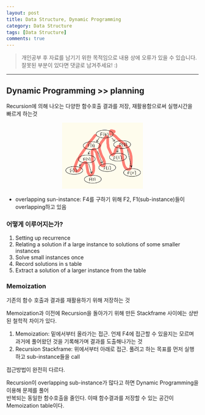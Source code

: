 ```yaml
---
layout: post
title: Data Structure, Dynamic Programming
category: Data Structure
tags: [Data Structure]
comments: true
---
```


> 개인공부 후 자료를 남기기 위한 목적임으로 내용 상에 오류가 있을 수 있습니다.    
잘못된 부분이 있다면 댓글로 남겨주세요! :)

<hr>

## Dynamic Programming >> planning

Recursion에 의해 나오는 다양한 함수호출 결과를 저장, 재활용함으로써 실행시간을 빠르게 하는것

<center>
<figure>
<img src="/assets/post-img/DataStructure/13.jpeg" alt="" width="50%">
</figure>
</center>

- overlapping sun-instance: F4를 구하기 위해 F2, F1(sub-instance)들이 overlapping하고 있음


### 어떻게 이루어지는가?

1. Setting up recurrence
2. Relating a solution if a large instance to solutions of some smaller instances
3. Solve small instances once
4. Record solutions in s table
5. Extract a solution of a larger instance from the table



### Memoization

기존의 함수 호출과 결과를 재활용하기 위해 저장하는 것

Memoization과 이전에 Recursion을 돌아가기 위해 만든 Stackframe 사이에는 상반된 철학적 차이가 있다.

1. Memoization: 밑에서부터 올라가는 접근. 언제 F4에 접근할 수 있을지는 모르며 과거에 풀어왔던 것을 기록해가며 결과를 도출해나가는 것
2. Recursion Stackframe: 위에서부터 아래로 접근. 풀려고 하는 목표를 먼저 실행하고 sub-instance들을 call

접근방법이 완전히 다르다.

Recursion이 overlapping sub-instance가 많다고 하면 Dynamic Programming을 이용해 문제를 풀어<br>
반복되는 동일한 함수호출을 줄인다. 이때 함수결과를 저장할 수 있는 공간이 Memoization table이다.
